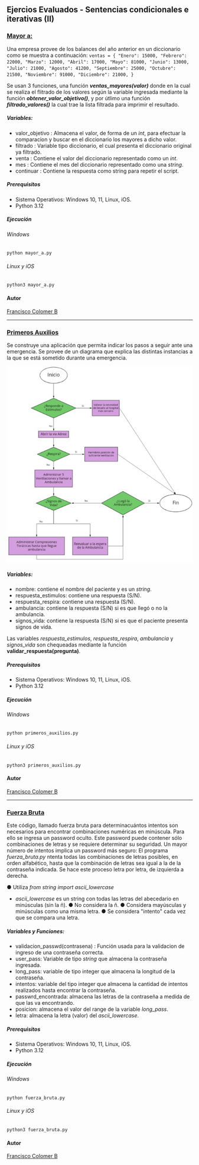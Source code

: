 ## Ejercios Evaluados - Sentencias condicionales e iterativas (II)

### [Mayor a: ](https://github.com/Cy5k0/Ejercicios_Evaluados_Python/blob/main/03/mayor_a.py)

Una empresa provee de los balances del año anterior en un diccionario como se muestra a
continuación:
`ventas = {
"Enero": 15000,
"Febrero": 22000,
"Marzo": 12000,
"Abril": 17000,
"Mayo": 81000,
"Junio": 13000,
"Julio": 21000,
"Agosto": 41200,
"Septiembre": 25000,
"Octubre": 21500,
"Noviembre": 91000,
"Diciembre": 21000,
}`



Se usan 3 funciones, una función ***ventas_mayores(valor)*** donde en la cual se realiza el flitrado de los valores según la variable ingresada mediante la función ***obtener_valor_objetivo()***, y por útlimo una función ***filtrado_valores()*** la cual trae la lista filtrada para imprimir el resultado.

##### Variables: 

- valor_objetivo : Almacena el valor, de forma de un *int*, para efectuar la comparacion y buscar en el diccionario los mayores a dicho valor. 
- filtrado : Variable tipo diccionario, el cual presenta el diccionario original ya filtrado.
- venta : Contiene el valor del diccionario representado como un *int*.
- mes : Contiene el mes del diccionario representado como una *string*.
- continuar : Contiene la respuesta como string para repetir el script.

##### Prerequisitos

* Sistema Operativos: Windows 10, 11, Linux, iOS.
* Python 3.12

##### Ejecución

###### Windows
`python mayor_a.py`


###### Linux y iOS
`python3 mayor_a.py`

#### Autor
[Francisco Colomer B](https://github.com/Cy5k0)

-----------------------------------------------

### [Primeros Auxilios](https://github.com/Cy5k0/Ejercicios_Evaluados_Python/blob/main/03/primeros_auxilios.py)

Se construye una aplicación que permita indicar los pasos a seguir ante una emergencia. Se provee de un diagrama que explica las distintas instancias a la que se está sometido durante una emergencia.

![diagrama primeros auxilios](https://github.com/Cy5k0/Ejercicios_Evaluados_Python/blob/main/assets/img/diagrama_primeros_aux.jpg?raw=true)

##### Variables: 

- nombre: contiene el nombre del paciente y es un *string*.
- respuesta_estimulos: contiene una respuesta (S/N).
- respuesta_respira: contiene una respuesta (S/N).
- ambulancia: contiene la respuesta (S/N) si es que llegó o no la ambulancia.
- signos_vida: contiene la respuesta (S/N) si es que el paciente presenta signos de vida.

Las variables *respuesta_estimulos*, *respuesta_respira*, *ambulancia* y *signos_vida* son chequeadas mediante la función **validar_respuesta(pregunta)**.

##### Prerequisitos

* Sistema Operativos: Windows 10, 11, Linux, iOS.
* Python 3.12

##### Ejecución

###### Windows
`python primeros_auxilios.py`

###### Linux y iOS
`python3 primeros_auxilios.py`

#### Autor
[Francisco Colomer B](https://github.com/Cy5k0)


-----------------------------------------------

### [Fuerza Bruta](https://github.com/Cy5k0/Ejercicios_Evaluados_Python/blob/main/03/fuerza_bruta.py)

Este código, llamado fuerza bruta para determinacuántos intentos son necesarios para encontrar combinaciones numéricas en minúscula.
Para ello se ingresa un password oculto. Este password puede contener sólo combinaciones de letras y se requiere determinar su seguridad. Un mayor número de intentos implica un password más seguro:
El programa *fuerza_bruta.py* ntenta todas las combinaciones de letras posibles, en orden alfabético, hasta que la combinación de letras sea igual a la de la contraseña indicada. Se hace este proceso letra por letra, de izquierda a derecha.

● Utiliza *from string import ascii_lowercase*
- *ascii_lowercase* es un string con todas las letras del abecedario en minúsculas (sin la ñ).
● No considera la ñ.
● Considera mayúsculas y minúsculas como una misma letra.
● Se considera "intento" cada vez que se compara una letra.




##### Variables y Funciones: 

- validacion_passwd(contrasena) : Función usada para la validacion de ingreso de una contraseña correcta.
- user_pass: Variable de tipo *string* que almacena la contraseña ingresada.
- long_pass: variable de tipo integer que almacena la longitud de la contraseña.
- intentos: variable del tipo integer que almacena la cantidad de intentos realizados hasta encontrar la contraseña.
- passwrd_encontrada: almacena las letras de la contraseña a medida de que las va encontrando.
- posicion: almacena el valor del range de la variable *long_pass*.
- letra: almacena la letra (valor) del *ascii_lowercase*.

##### Prerequisitos

* Sistema Operativos: Windows 10, 11, Linux, iOS.
* Python 3.12

##### Ejecución

###### Windows
`python fuerza_bruta.py`

###### Linux y iOS
`python3 fuerza_bruta.py`

#### Autor
[Francisco Colomer B](https://github.com/Cy5k0)
